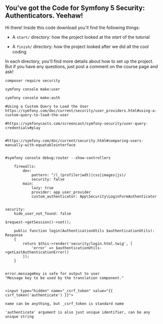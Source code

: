 ## You've got the Code for Symfony 5 Security: Authenticators. Yeehaw!

Hi there! Inside this code download you'll find the following things:

* A `start/` directory: how the project looked at the *start* of the tutorial

* A `finish/` directory: how the project looked after we did all the cool coding

In each directory, you'll find more details about how to set up the project.
But if you have any questions, just post a comment on the course page and
ask!

```
composer require security

symfony console make:user

symfony console make:auth

#Using a Custom Query to Load the User
https://symfony.com/doc/current/security/user_providers.html#using-a-custom-query-to-load-the-user

#https://symfonycasts.com/screencast/symfony-security/user-query-credentials#play


#https://symfony.com/doc/current/security.html#comparing-users-manually-with-equatableinterface


#symfony console debug:router --show-controllers

    firewalls:
        dev:
            pattern: ^/(_(profiler|wdt)|css|images|js)/
            security: false
        main:
            lazy: true
            provider: app_user_provider
            custom_authenticator: App\Security\LoginFormAuthenticator


security:
    hide_user_not_found: false            

$request->getSession()->set();

    public function login(AuthenticationUtils $authenticationUtils): Response
    {
        return $this->render('security/login.html.twig', [
            'error' => $authenticationUtils->getLastAuthenticationError()
        ]);
    }


error.messageKey is safe for output to user    
"Message key to be used by the translation component."


<input type="hidden" name="_csrf_token" value="{{ csrf_token('authenticate') }}">

name can be anything, but _csrf_token is standard name

'authenticate' argument is also just unique identifier, can be any unique string


```